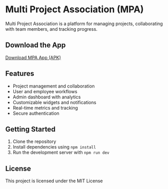 
# Multi Project Association (MPA)

Multi Project Association is a platform for managing projects, collaborating with team members, and tracking progress.

## Download the App

[Download MPA App (APK)](https://drive.google.com/uc?id=1rhoD4s2jTh2deIZ1VqnWJjUDSST04lCq)

## Features

- Project management and collaboration
- User and employee workflows
- Admin dashboard with analytics
- Customizable widgets and notifications
- Real-time metrics and tracking
- Secure authentication

## Getting Started

1. Clone the repository
2. Install dependencies using `npm install`
3. Run the development server with `npm run dev`

## License

This project is licensed under the MIT License
